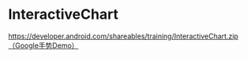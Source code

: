 # InteractiveChart
https://developer.android.com/shareables/training/InteractiveChart.zip（Google手势Demo）
